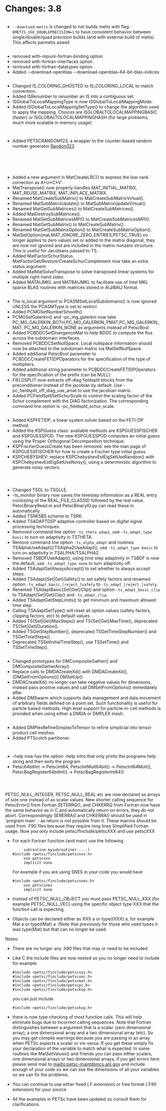# Changes: 3.8

```{rubric} General:
```

- `--download-metis` is changed to not builds metis with flag
  `-DMETIS_USE_DOUBLEPRECISION=1` to have consistent behavior
  between single/double/quad precision builds (and with external
  build of metis). This affects parmetis aswell

```{rubric} Configure/Build:
```

- removed with-mpiuni-fortran-binding option
- removed with-fortran-interfaces option
- removed with-fortran-datatypes option
- Added --download-openblas --download-openblas-64-bit-blas-indices

```{rubric} IS:
```

- Changed IS_COLORING_GHOSTED to IS_COLORING_LOCAL to match
  convention.
- Added ISRenumber to renumber an IS into a contiguous set.
- ISGlobalToLocalMappingType is now ISGlobalToLocalMappingMode.
- Added ISGlobalToLocalMappingSetType() to change the algorithm used
  to apply the mapping. Choices are ISGLOBALTOLOCALMAPPINGBASIC
  (faster) or ISGLOBALTOLOCALMAPPINGHASH (for large problems, much
  more scalable in memory usage)

```{rubric} PetscDraw:
```

```{rubric} PetscRandom:
```

- Added PETSCRANDOM123, a wrapper to the counter-based random number
  generator
  [Random123](http://www.deshawresearch.com/resources_random123.html).

```{rubric} PF:
```

```{rubric} Vec:
```

```{rubric} VecScatter:
```

```{rubric} PetscSection:
```

```{rubric} Mat:
```

- Added a new argument in MatCreateLRC() to express the low-rank
  correction as A+U\*C\*V'.
- MatTranspose() now properly handles MAT_INITIAL_MATRIX,
  MAT_REUSE_MATRIX, MAT_INPLACE_MATRIX.
- Renamed MatCreateSubMatrix() to MatCreateSubMatrixVirtual().
- Renamed MatSubMatrixUpdate() to MatSubMatrixUpdateVirtual().
- Renamed MatGetSubMatrices() to MatCreateSubMatrices().
- Added MatDestroySubMatrices().
- Renamed MatGetSubMatricesMPI() to MatCreateSubMatricesMPI().
- Renamed MatGetSubMatrix() to MatCreateSubMatrix().
- Renamed MatGetSubMatrixOption() to MatCreateSubMatrixOption().
- MatSetOption(mat,MAT_IGNORE_ZERO_ENTRIES,PETSC_TRUE) no longer
  applies to zero values set or added to the matrix diagonal, they
  are now not ignored and are included in the matrix nonzero
  structure. This is useful for Jacobians passed to TS.
- Added MatFactorSchurStatus.
  MatFactorGet/Restore/CreateSchurComplement now take an extra
  status argument.
- Added MatMatSolveTranspose to solve transposed linear systems for
  multiple right-hand sides.
- Added MATAIJMKL and MATBAIJMKL to facilitate use of Intel MKL
  sparse BLAS routines with matrices stored in AIJ/BAIJ format.

```{rubric} PC:
```

- The is_local argument to PCASMSetLocalSubdomains() is now ignored
  UNLESS the PCASMType is set to restrict
- Added PCMGSetNumberSmooth()
- PCMGSetGalerkin() and -pc_mg_galerkin now take
  PC_MG_GALERKIN_BOTH,PC_MG_GALERKIN_PMAT,PC_MG_GALERKIN_MAT,
  PC_MG_GALERKIN_NONE as arguments instead of PetscBool
- Added PCBDDCSetDivergenceMat to help BDDC to compute the flux
  across the subdomain interfaces.
- Removed PCBDDCSetNullSpace. Local nullspace information should now
  be attached to the subdomain matrix via MatSetNullSpace.
- Added additional PetscBool parameter to
  PCBDDCCreateFETIDPOperators for the specification of the type of
  multipliers.
- Added additional string parameter to PCBDDCCreateFETIDPOperators
  for the specification of the prefix (can be NULL).
- FIELDSPLIT now extracts off-diag fieldsplit blocks from the
  preconditioner instead of the jacobian by default. Use
  -pc_fieldsplit_off_diag_use_amat to use the jacobian matrix.
- Added PCFieldSplitSetSchurScale to control the scaling factor of
  the Schur complement with the DIAG factorization. The
  corresponding command line option is -pc_fieldsplit_schur_scale.

```{rubric} KSP:
```

- Added KSPFETIDP, a linear system solver based on the FETI-DP
  method.
- Added the KSPGuess class: available methods are KSPGUESSFISCHER
  and KSPGUESSPOD. The new KSPGUESSPOD computes an initial guess
  using the Proper Orthogonal Decomposition technique.
- KSPFischerGuessCreate has been removed: see the man page of
  KSPGUESSFISCHER for how to create a Fischer type initial guess.
- KSPCHEBYSHEV: replace KSPChebyshevEstEigSetUseRandom() with
  KSPChebyshevEstEigSetUseNoisy(), using a deterministic algorithm
  to generate noisy vectors.

```{rubric} SNES:
```

```{rubric} SNESLineSearch:
```

```{rubric} TS:
```

- Changed TSGL to TSGLLE.
- -ts_monitor binary now saves the timestep information as a REAL
  entry consisting of the REAL_FILE_CLASSID followed by the real
  value. PetscBinaryRead.m and PetscBinaryIO.py can read these in
  automatically.
- Added TSRK5BS scheme to TSRK.
- Added TSADAPTDSP adaptive controller based on digital signal
  processing techniques.
- Removed command line option `-ts_theta_adapt`, use
  `-ts_adapt_type basic` to turn on adaptivity in TSTHETA.
- Remove command line option `-ts_alpha_adapt` and routines
  TSAlphaUseAdapt()/TSAlpha2UseAdapt(), use `-ts_adapt_type basic`
  to turn on adaptivity in TSALPHA/TSALPHA2.
- Removed TSBDFUseAdapt(), using time step adaptivity in TSBDF is
  now the default, use `-ts_adapt_type none` to turn adaptivity
  off.
- Added TSAdaptSetAlwaysAccept() to set whether to always accept
  steps.
- Added TSAdapt{Set|Get}Safety() to set safety factors and renamed
  option `-ts_adapt_basic_[reject_]safety` to
  `-ts_adapt_[reject_]safety`.
- Renamed TSAdaptBasic{Set|Get}Clip() and option
  `-ts_adapt_basic_clip` to TSAdapt{Set|Get}Clip() and
  `-ts_adapt_clip`.
- Added TSAdaptGetStepLimits() to get minimum and maximum allowed
  time step.
- Calling TSAdaptSetType() will reset all option values (safety
  factors, clipping factors, etc) to default values.
- Added TS{Set|Get}MaxSteps() and TS{Set|Get}MaxTime(), deprecated
  TS{Set|Get}Duration().
- Added TSGetStepNumber(), deprecated TSGetTimeStepNumber() and
  TSGetTotalSteps().
- Deprecated TSSetInitialTimeStep(), use TSSetTime() and
  TSSetTimeStep().

```{rubric} DM/DA:
```

- Changed prototypes for DMCompositeGather() and
  DMCompositeGatherArray()
- Replace calls to DMDACreateXd() with DMDACreateXd(),
  \[DMSetFromOptions()\] DMSetUp()
- DMDACreateXd() no longer can take negative values for dimensons,
  instead pass positive values and call DMSetFromOptions()
  immediately after
- Added DMSwarm which supports data management and data movement of
  arbitrary fields defined on a point set. Such functionality is
  useful for partcle based methods. High level support for
  particle-in-cell methods is provided when using either a DMDA or
  DMPLEX mesh.

```{rubric} DMPlex:
```

- Added DMPlexRefineSimplexToTensor to refine simplicial into tensor
  product cell meshes.
- Added PTScotch partitioner.

```{rubric} PetscViewer:
```

```{rubric} SYS:
```

- -help now has the option -help intro that only prints the programs
  help string and then exits the program
- Petsc64bitInt -> PetscInt64, PetscIntMult64bit() ->
  PetscInt64Mult(), PetscBagRegister64bitInt() ->
  PetscBagRegisterInt64()

```{rubric} AO:
```

```{rubric} Sieve:
```

```{rubric} Fortran:
```

PETSC_NULL_INTEGER, PETSC_NULL_REAL etc are now declared as arrays of
size one instead of as scalar values.
New shorter calling sequence for PetscError() from Fortran
SETERRQ(), and CHKERRQ from Fortran now have the same behavior as in
C and automatically return on errors, they do not abort.
Correspondingly SERERRA() and CHKERRA() should be used in 'program
main' - as return is not possible from it. These macros should be
used from .F90 files because they require long lines
Simplified Fortran usage. Now you only include
petsc/finclude/petscXXX and use petscXXX

- For each Fortran function (and main) use the following

  ```
       subroutine mysubroutine(.....)
  #include <petsc/finclude/petscxxx.h>
       use petscxxx
       implicit none
  ```

  For example if you are using SNES in your code you would have

  ```
  #include <petsc/finclude/petscsnes.h>
       use petscsnes
       implicit none
  ```

- Instead of PETSC_NULL_OBJECT you must pass PETSC_NULL_XXX (for
  example PETSC_NULL_VEC) using the specific object type XXX that
  the function call is expecting.

- Objects can be declared either as XXX a or type(tXXX) a, for
  example Mat a or type(tMat) a. (Note that previously for those who
  used types it was type(Mat) but that can no longer be used.

Notes:

- There are no longer any .h90 files that may or need to be included

- Like C the include files are now nested so you no longer need to
  include for example

  ```
  #include <petsc/finclude/petscsys.h>
  #include <petsc/finclude/petscvec.h>
  #include <petsc/finclude/petscmat.h>
  #include <petsc/finclude/petscpc.h>
  #include <petsc/finclude/petscksp.h>
  ```

  you can just include

  ```
  #include <petsc/finclude/petscksp.h>
  ```

- there is now type checking of most function calls. This will help
  eliminate bugs due to incorrect calling sequences. Note that
  Fortran distinguishes between a argument that is a scalar (zero
  dimensional array), a one dimensional array and a two dimensional
  array (etc). So you may get compile warnings because you are
  passing in an array when PETSc expects a scalar or vis-versa. If
  you get these simply fix your declaration of the variable to match
  what is expected. In some routines like MatSetValues() and friends
  you can pass either scalars, one dimensional arrays or two
  dimensional arrays, if you get errors here please send mail to
  <mailto:petsc-maint@mcs.anl.gov> and include enough of your code so we can
  see the dimensions of all your variables so we can fix the
  problems.

- You can continue to use either fixed (.F extension) or free format
  (.F90 extension) for your source

- All the examples in PETSc have been updated so consult them for
  clarifications.
